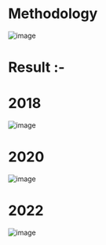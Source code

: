 # Methodology 
![image](https://github.com/BanashreeSaren/Machine_Learning/assets/158801637/9966045a-5b10-4831-866a-7faaeb786d69)
# Result :-
# 2018
![image](https://github.com/BanashreeSaren/Machine_Learning/assets/158801637/6b677ae3-cb3b-4b27-a32f-4448e2bab136)
# 2020
![image](https://github.com/BanashreeSaren/Machine_Learning/assets/158801637/61a4bceb-b585-416b-b6e5-03be439a9d10)
# 2022
![image](https://github.com/BanashreeSaren/Machine_Learning/assets/158801637/fbdee06e-9510-4988-8ad2-8e53d492f7ca)

